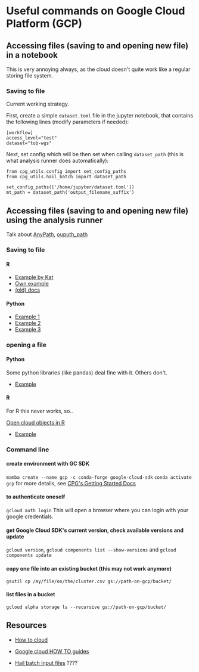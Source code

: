 # Useful commands on Google Cloud Platform (GCP)

## Accessing files (saving to and opening new file) in a notebook
This is very annoying always, as the cloud doesn't quite work like a regular storing file system.

### Saving to file

Current working strategy.

First, create a simple ```dataset.toml``` file in the jupyter notebook, that contains the following lines (modify parameters if needed):
```
[workflow]
access_level="test"
dataset="tob-wgs"
```

Next, set config which will be then set when calling ```dataset_path``` (this is what analysis runner does automatically):
```
from cpg_utils.config import set_config_paths
from cpg_utils.hail_batch import dataset_path

set_config_paths(['/home/jupyter/dataset.toml'])
mt_path = dataset_path('output_filename_suffix')
```

## Accessing files (saving to and opening new file) using the analysis runner

Talk about [AnyPath](), [ouputh_path]()

### Saving to file

#### R
* [Example by Kat](https://github.com/populationgenomics/tx-adapt/blob/find_ta_candidates/ta_candidates/get_ta_candidates.R)
* [Own example]()
* [(old) docs](https://github.com/populationgenomics/analysis-runner/blob/main/examples/r/script.R#L23)

#### Python
* [Example 1](https://github.com/populationgenomics/tob-wgs/blob/rare-variant-association/scripts/rv_expression_association/get_gene_set.py#L50)
* [Example 2](https://github.com/populationgenomics/tob-wgs/blob/get-variants/scripts/rv_expression_association/get_vep_variants.py#L59-L74)
* [Example 3](https://github.com/populationgenomics/tob-wgs/blob/rare-variant-association/scripts/rv_expression_association/plot/plot_alt_af.py#L63)

### opening a file

#### Python
Some python libraries (like pandas) deal fine with it.
Others don't.

* [Example](https://github.com/populationgenomics/tob-wgs/blob/get-variants/scripts/rv_expression_association/get_vep_variants.py#L9-L10)

#### R
For R this never works, so..

[Open cloud objects in R](https://cran.r-project.org/web/packages/googleCloudStorageR/vignettes/googleCloudStorageR.html)

* [Example](https://github.com/populationgenomics/tob-wgs/blob/get-variants/scripts/rv_expression_association/run_SKAT.R)

### Command line

#### create environment with GC SDK 
```mamba create --name gcp -c conda-forge google-cloud-sdk```
```conda activate gcp```
for more details, see [CPG's Getting Started Docs](https://github.com/populationgenomics/team-docs/blob/main/getting_started.md)

#### to authenticate oneself
```gcloud auth login```
This will open a browser where you can login with your google credentials.

#### get Google Cloud SDK's current version, check available versions and update
```gcloud version```, ```gcloud components list --show-versions``` and ```gcloud components update```

#### copy one file into an existing bucket (this may not work anymore)
```gsutil cp /my/file/on/the/cluster.csv gs://path-on-gcp/bucket/```

#### list files in a bucket
```gcloud alpha storage ls --recursive gs://path-on-gcp/bucket/```

## Resources
* [How to cloud](https://github.com/danking/hail-cloud-docs/blob/master/how-to-cloud.md)
* [Google cloud HOW TO guides](https://cloud.google.com/storage/docs/how-to)


* [Hail batch input files](https://hail.is/docs/batch/tutorial.html#input-files) ????
